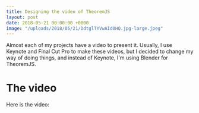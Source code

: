 ```yaml
---
title: Designing the video of TheoremJS
layout: post
date: 2018-05-21 00:00:00 +0000
image: "/uploads/2018/05/21/DdtglTYVwAId0HQ.jpg-large.jpeg"
---
```

Almost each of my projects have a video to present it. Usually, I use Keynote and Final Cut Pro to make these videos, but I decided to change my way of doing things, and instead of Keynote, I'm using Blender for TheoremJS.

# The video

Here is the video: